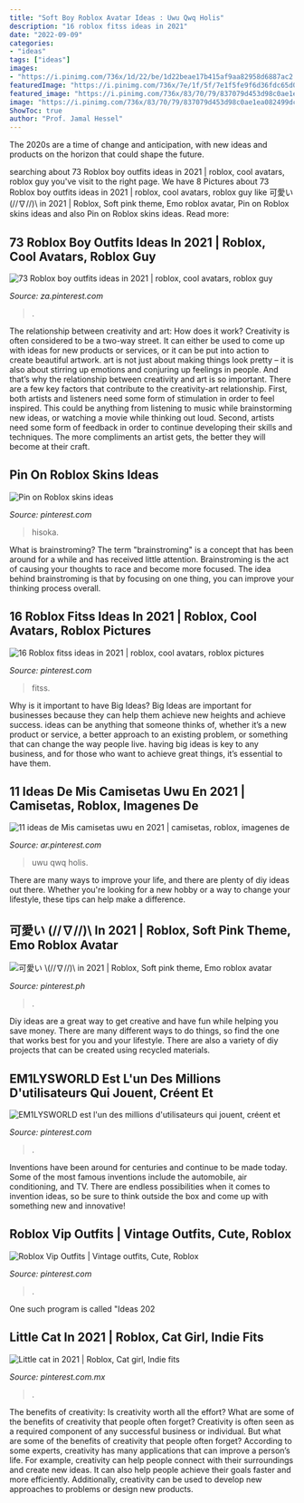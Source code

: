 ```yaml
---
title: "Soft Boy Roblox Avatar Ideas : Uwu Qwq Holis"
description: "16 roblox fitss ideas in 2021"
date: "2022-09-09"
categories:
- "ideas"
tags: ["ideas"]
images:
- "https://i.pinimg.com/736x/1d/22/be/1d22beae17b415af9aa82958d6887ac2.jpg"
featuredImage: "https://i.pinimg.com/736x/7e/1f/5f/7e1f5fe9f6d36fdc65d023e94bf15c0d.jpg"
featured_image: "https://i.pinimg.com/736x/83/70/79/837079d453d98c0ae1ea082499dc5fa3.jpg"
image: "https://i.pinimg.com/736x/83/70/79/837079d453d98c0ae1ea082499dc5fa3.jpg"
ShowToc: true
author: "Prof. Jamal Hessel"
---
```



The 2020s are a time of change and anticipation, with new ideas and products on the horizon that could shape the future.

	

		
searching about 73 Roblox boy outfits ideas in 2021 | roblox, cool avatars, roblox guy you've visit to the right page. We have 8 Pictures about 73 Roblox boy outfits ideas in 2021 | roblox, cool avatars, roblox guy like 可愛い \(//∇//)\ in 2021 | Roblox, Soft pink theme, Emo roblox avatar, Pin on Roblox skins ideas and also Pin on Roblox skins ideas. Read more:
		
    
## 73 Roblox Boy Outfits Ideas In 2021 | Roblox, Cool Avatars, Roblox Guy

<img loading=lazy src="https://i.pinimg.com/236x/02/fd/f1/02fdf10f3db630388a86eec409f6327a.jpg" onerror="this.onerror=null;this.src='https://tse3.mm.bing.net/th?id=OIP.wuFYPZwHFqrU8NSrDCnGrwAAAA&amp;pid=15.1';" alt="73 Roblox boy outfits ideas in 2021 | roblox, cool avatars, roblox guy">

_Source: za.pinterest.com_

>. 

	

The relationship between creativity and art: How does it work?
Creativity is often considered to be a two-way street. It can either be used to come up with ideas for new products or services, or it can be put into action to create beautiful artwork. art is not just about making things look pretty – it is also about stirring up emotions and conjuring up feelings in people. And that’s why the relationship between creativity and art is so important.
There are a few key factors that contribute to the creativity-art relationship. First, both artists and listeners need some form of stimulation in order to feel inspired. This could be anything from listening to music while brainstorming new ideas, or watching a movie while thinking out loud. Second, artists need some form of feedback in order to continue developing their skills and techniques. The more compliments an artist gets, the better they will become at their craft.

    
## Pin On Roblox Skins Ideas

<img loading=lazy src="https://i.pinimg.com/736x/92/12/7a/92127ae52b9b0a77d1fa535974f7078e.jpg" onerror="this.onerror=null;this.src='https://tse2.mm.bing.net/th?id=OIP.4uzGVtZ6ao0IZrbcK0C6JAHaKl&amp;pid=15.1';" alt="Pin on Roblox skins ideas">

_Source: pinterest.com_

>hisoka. 

	

What is brainstroming?
The term "brainstroming" is a concept that has been around for a while and has received little attention. Brainstroming is the act of causing your thoughts to race and become more focused. The idea behind brainstroming is that by focusing on one thing, you can improve your thinking process overall.

    
## 16 Roblox Fitss Ideas In 2021 | Roblox, Cool Avatars, Roblox Pictures

<img loading=lazy src="https://i.pinimg.com/474x/74/29/ee/7429ee5367625bc84b8126deb49fb72d.jpg" onerror="this.onerror=null;this.src='https://tse1.mm.bing.net/th?id=OIP.bIbeyOE_YQlHfg60sQIkhAAAAA&amp;pid=15.1';" alt="16 Roblox fitss ideas in 2021 | roblox, cool avatars, roblox pictures">

_Source: pinterest.com_

>fitss. 

	

Why is it important to have Big Ideas?
Big Ideas are important for businesses because they can help them achieve new heights and achieve success. ideas can be anything that someone thinks of, whether it’s a new product or service, a better approach to an existing problem, or something that can change the way people live. having big ideas is key to any business, and for those who want to achieve great things, it’s essential to have them.

    
## 11 Ideas De Mis Camisetas Uwu En 2021 | Camisetas, Roblox, Imagenes De

<img loading=lazy src="https://i.pinimg.com/474x/e4/a9/ae/e4a9ae639bb57a54472dd97dce81de72.jpg" onerror="this.onerror=null;this.src='https://tse4.mm.bing.net/th?id=OIP.kdJG7WOfokBKV3lJJVhqrQAAAA&amp;pid=15.1';" alt="11 ideas de Mis camisetas uwu en 2021 | camisetas, roblox, imagenes de">

_Source: ar.pinterest.com_

>uwu qwq holis. 

	

There are many ways to improve your life, and there are plenty of diy ideas out there. Whether you're looking for a new hobby or a way to change your lifestyle, these tips can help make a difference.

    
## 可愛い \(//∇//)\ In 2021 | Roblox, Soft Pink Theme, Emo Roblox Avatar

<img loading=lazy src="https://i.pinimg.com/736x/7e/1f/5f/7e1f5fe9f6d36fdc65d023e94bf15c0d.jpg" onerror="this.onerror=null;this.src='https://tse2.mm.bing.net/th?id=OIP.Dh-44hxcdlklYOKQbqiATgAAAA&amp;pid=15.1';" alt="可愛い \(//∇//)\ in 2021 | Roblox, Soft pink theme, Emo roblox avatar">

_Source: pinterest.ph_

>. 

	

Diy ideas are a great way to get creative and have fun while helping you save money. There are many different ways to do things, so find the one that works best for you and your lifestyle. There are also a variety of diy projects that can be created using recycled materials.

    
## EM1LYSWORLD Est L&#039;un Des Millions D&#039;utilisateurs Qui Jouent, Créent Et

<img loading=lazy src="https://i.pinimg.com/736x/83/70/79/837079d453d98c0ae1ea082499dc5fa3.jpg" onerror="this.onerror=null;this.src='https://tse1.mm.bing.net/th?id=OIP.DyIhJ5Wus4FAa5S3Iq4GqgAAAA&amp;pid=15.1';" alt="EM1LYSWORLD est l&#039;un des millions d&#039;utilisateurs qui jouent, créent et">

_Source: pinterest.com_

>. 

	

Inventions have been around for centuries and continue to be made today. Some of the most famous inventions include the automobile, air conditioning, and TV. There are endless possibilities when it comes to invention ideas, so be sure to think outside the box and come up with something new and innovative!

    
## Roblox Vip Outfits | Vintage Outfits, Cute, Roblox

<img loading=lazy src="https://i.pinimg.com/736x/1d/22/be/1d22beae17b415af9aa82958d6887ac2.jpg" onerror="this.onerror=null;this.src='https://tse2.mm.bing.net/th?id=OIP.XIclQd5cDe9gyCMxjSlcGAHaO0&amp;pid=15.1';" alt="Roblox Vip Outfits | Vintage outfits, Cute, Roblox">

_Source: pinterest.com_

>. 

	

One such program is called "Ideas 202
    
## Little Cat In 2021 | Roblox, Cat Girl, Indie Fits

<img loading=lazy src="https://i.pinimg.com/originals/43/ab/6a/43ab6ade3404964ea118152725110a1e.jpg" onerror="this.onerror=null;this.src='https://tse4.mm.bing.net/th?id=OIP.FH0riaVSk6uZMefRBYauzAAAAA&amp;pid=15.1';" alt="Little cat in 2021 | Roblox, Cat girl, Indie fits">

_Source: pinterest.com.mx_

>. 

	

The benefits of creativity: Is creativity worth all the effort? What are some of the benefits of creativity that people often forget?
Creativity is often seen as a required component of any successful business or individual. But what are some of the benefits of creativity that people often forget? According to some experts, creativity has many applications that can improve a person’s life. For example, creativity can help people connect with their surroundings and create new ideas. It can also help people achieve their goals faster and more efficiently. Additionally, creativity can be used to develop new approaches to problems or design new products.

